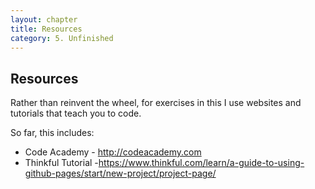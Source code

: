 ```yaml
---
layout: chapter
title: Resources
category: 5. Unfinished
---
```


## Resources

Rather than reinvent the wheel, for exercises in this I use websites and
tutorials that teach you to code.

So far, this includes:

  * Code Academy - <http://codeacademy.com>
  * Thinkful Tutorial -<https://www.thinkful.com/learn/a-guide-to-using-github-pages/start/new-project/project-page/>

